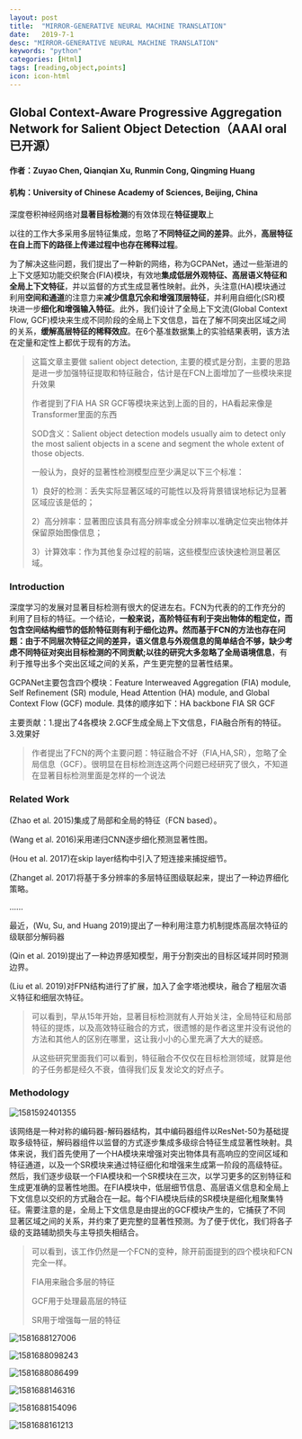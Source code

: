 ```yaml
---
layout: post
title:  "MIRROR-GENERATIVE NEURAL MACHINE TRANSLATION"
date:   2019-7-1
desc: "MIRROR-GENERATIVE NEURAL MACHINE TRANSLATION"
keywords: "python"
categories: [Html]
tags: [reading,object,points]
icon: icon-html
---
```


## Global Context-Aware Progressive Aggregation Network for Salient Object Detection（AAAI oral 已开源）

#### 作者：Zuyao Chen, Qianqian Xu, Runmin Cong, Qingming Huang

#### 机构：University of Chinese Academy of Sciences, Beijing, China

深度卷积神经网络对**显著目标检测**的有效体现在**特征提取**上

以往的工作大多采用多层特征集成，忽略了**不同特征之间的差异**。此外，**高层特征在自上而下的路径上传递过程中也存在稀释过程**。

为了解决这些问题，我们提出了一种新的网络，称为GCPANet，通过一些渐进的上下文感知功能交织聚合(FIA)模块，有效地**集成低层外观特征、高层语义特征和全局上下文特征**，并以监督的方式生成显著性映射。此外，头注意(HA)模块通过利用**空间和通道**的注意力来**减少信息冗余和增强顶层特征**，并利用自细化(SR)模块进一步**细化和增强输入特征**。此外，我们设计了全局上下文流(Global Context Flow, GCF)模块来生成不同阶段的全局上下文信息，旨在了解不同突出区域之间的关系，**缓解高层特征的稀释效应**。在6个基准数据集上的实验结果表明，该方法在定量和定性上都优于现有的方法。

> 这篇文章主要做 salient object detection, 主要的模式是分割，主要的思路是进一步加强特征提取和特征融合，估计是在FCN上面增加了一些模块来提升效果
>
> 作者提到了FIA HA SR GCF等模块来达到上面的目的，HA看起来像是Transformer里面的东西
>
> SOD含义：Salient object detection models usually aim to detect only the most salient objects in a scene and segment the whole extent of those objects.
>
> 一般认为，良好的显著性检测模型应至少满足以下三个标准：
>
> 1）良好的检测：丢失实际显著区域的可能性以及将背景错误地标记为显著区域应该是低的；
>
> 2）高分辨率：显著图应该具有高分辨率或全分辨率以准确定位突出物体并保留原始图像信息；
>
> 3）计算效率：作为其他复杂过程的前端，这些模型应该快速检测显著区域。

### Introduction

深度学习的发展对显著目标检测有很大的促进左右。FCN为代表的的工作充分的利用了目标的特征。一个结论，**一般来说，高阶特征有利于突出物体的粗定位，而包含空间结构细节的低阶特征则有利于细化边界。**然而基于FCN的方法也存在问题：由于不同层次特征之间的差异，**语义信息与外观信息的简单结合不够**，缺少考虑不同特征对突出目标检测的不同贡献;以往的研究大多**忽略了全局语境信息**，有利于推导出多个突出区域之间的关系，产生更完整的显著性结果。

GCPANet主要包含四个模块：Feature Interweaved Aggregation (FIA) module, Self Refinement (SR) module, Head Attention (HA) module,  and Global Context Flow (GCF) module. 具体的顺序如下：HA backbone FIA SR GCF

主要贡献：1.提出了4各模块 2.GCF生成全局上下文信息，FIA融合所有的特征。3.效果好

> 作者提出了FCN的两个主要问题：特征融合不好（FIA,HA,SR），忽略了全局信息（GCF）。很明显在目标检测连这两个问题已经研究了很久，不知道在显著目标检测里面是怎样的一个说法

### Related Work

(Zhao et al. 2015)集成了局部和全局的特征（FCN based）。

(Wang et al. 2016)采用递归CNN逐步细化预测显著性图。

(Hou et al. 2017)在skip layer结构中引入了短连接来捕捉细节。

(Zhanget al. 2017)将基于多分辨率的多层特征图级联起来，提出了一种边界细化策略。

......

最近，(Wu, Su, and Huang 2019)提出了一种利用注意力机制提炼高层次特征的级联部分解码器

(Qin et al. 2019)提出了一种边界感知模型，用于分割突出的目标区域并同时预测边界。

(Liu et al. 2019)对FPN结构进行了扩展，加入了金字塔池模块，融合了粗层次语义特征和细层次特征。

> 可以看到，早从15年开始，显著目标检测就有人开始关注，全局特征和局部特征的提炼，以及高效特征融合的方式，很遗憾的是作者这里并没有说他的方法和其他人的区别在哪里，这让我小小的心里充满了大大的疑惑。
>
> 从这些研究里面我们可以看到，特征融合不仅仅在目标检测领域，就算是他的子任务都是经久不衰，值得我们反复发论文的好点子。

### Methodology

![1581592401355](assets/1581592401355.png)

该网络是一种对称的编码器-解码器结构，其中编码器组件以ResNet-50为基础提取多级特征，解码器组件以监督的方式逐步集成多级综合特征生成显著性映射。具体来说，我们首先使用了一个HA模块来增强对突出物体具有高响应的空间区域和特征通道，以及一个SR模块来通过特征细化和增强来生成第一阶段的高级特征。然后，我们逐步级联一个FIA模块和一个SR模块在三次，以学习更多的区别特征和生成更准确的显著性地图。在FIA模块中，低层细节信息、高层语义信息和全局上下文信息以交织的方式融合在一起。每个FIA模块后续的SR模块是细化粗聚集特征。需要注意的是，全局上下文信息是由提出的GCF模块产生的，它捕获了不同显著区域之间的关系，并约束了更完整的显著性预测。为了便于优化，我们将各子级的支路辅助损失与主导损失相结合。

> 可以看到，该工作仍然是一个FCN的变种，除开前面提到的四个模块和FCN完全一样。
>
> FIA用来融合多层的特征
>
> GCF用于处理最高层的特征
>
> SR用于增强每一层的特征

![1581688127006](assets/1581688127006.png)

![1581688098243](assets/1581688098243.png)

![1581688086499](assets/1581688086499.png)

![1581688146316](assets/1581688146316.png)

![1581688154096](assets/1581688154096.png)

![1581688161213](assets/1581688161213.png)